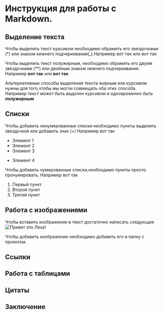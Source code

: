 # Инструкция для работы с Markdown.

## Выделение текста

Чтобы выделить текст курсивом необходимо обрамить его звездочками (*) или знаком нижнего подчеркивания(_).Например *вот так* или _вот так_

Чтобы выделить текст полужирным, необходимо обрамить его двумя звездочками (**) или двойным знаком нижнего подчеркивания. Например **вот так** или __вот так__

Альтернативные способы выделения текста жирным или курсивом нужны для того,чтобы мы могли совмещать оба этих способа. Например _текст может быть выделен курсивом и одновременно быть **полужирным**_


## Списки


Чтобы добавить ненумерованные списки необходимо пункты выделить звездочкой или добавить знак (+) Например вот так
* Элемент 1
* Элемент 2
* Элемент 3
+ Элемент 4

Чтобы добавить нумерованные списки,необходимо пункты просто пронумеровать. Например вот так
1. Первый пункт
2. Второй пункт
3. Третий пункт

## Работа с изображениями

Чтобы вставить изображение в текст достаточно написать следующее ![Привет это Леха!](lexa.jpeg)

Чтобы добавить изображение необходимо добавить его в папку с проектом.

## Ссылки

## Работа с таблицами

## Цитаты

## Заключение
